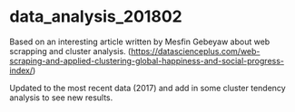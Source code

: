 # data_analysis_201802

Based on an interesting article written by Mesfin Gebeyaw about web scrapping and cluster analysis.
(https://datascienceplus.com/web-scraping-and-applied-clustering-global-happiness-and-social-progress-index/)

Updated to the most recent data (2017) and add in some cluster tendency analysis to see new results.
